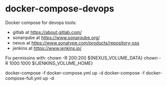 # docker-compose-devops
Docker compose for devops tools:
* gitlab at https://about.gitlab.com/
* sonarqube at https://www.sonarqube.org/
* nexus at https://www.sonatype.com/products/repository-oss
* jenkins at https://www.jenkins.io/

Fix permissins with:
chown -R 200:200 ${NEXUS_VOLUME_DATA}
chown -R 1000:1000 ${JENKINS_VOLUME_HOME}

docker-compose -f docker-compose.yml up -d
docker-compose -f docker-compose-full.yml up -d
